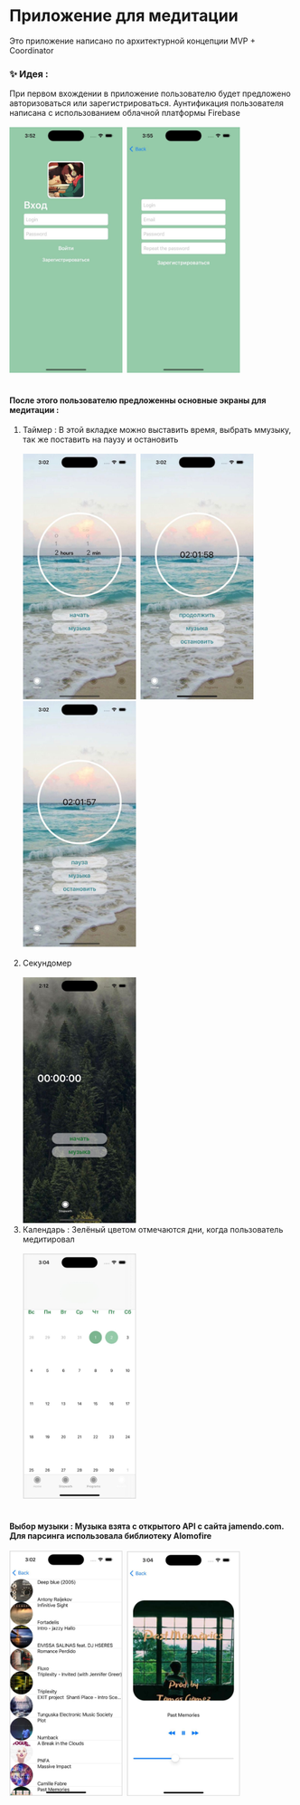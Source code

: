 # Приложение для медитации 
<a>Это приложение написано по архитектурной концепции MVP + Coordinator</a>
### ✨ Идея :
   При первом вхождении в приложение пользователю будет предложено авторизоваться или зарегистрироваться. Аунтификация пользователя написана с использованием облачной платформы Firebase
   <br>
   <br>
   <img src="https://github.com/lirummirul/TinkoffPractice/blob/main/img/2023-08-12%2014.21.51.jpg" title="Login" alt="Login" width="200" higth="200"/>&nbsp;
   <img src="https://github.com/lirummirul/TinkoffPractice/blob/main/img/2023-08-12%2014.22.28.jpg" title="Login" alt="Login" width="200" higth="200"/>&nbsp;
   <br>
   <br>
#### После этого пользователю предложенны основные экраны для медитации :
1. Таймер : В этой вкладке можно выставить время, выбрать ммузыку, так же поставить на паузу и остановить 
   <br>
   <br>
   <img src="https://github.com/lirummirul/TinkoffPractice/blob/main/img/2023-08-12%2014.23.43.jpg" title="Login" alt="Login" width="200" higth="200"/>&nbsp;
   <img src="https://github.com/lirummirul/TinkoffPractice/blob/main/img/2023-08-12%2014.23.49.jpg" title="Login" alt="Login" width="200" higth="200"/>&nbsp;
   <img src="https://github.com/lirummirul/TinkoffPractice/blob/main/img/2023-08-12%2014.23.55.jpg" title="Login" alt="Login" width="200" higth="200"/>&nbsp;
   <br>
   <br>
3. Секундомер
   <br>
   <br>
   <img src="https://github.com/lirummirul/TinkoffPractice/blob/main/img/2023-08-12%2014.24.01.jpg" title="Login" alt="Login" width="200" higth="200"/>&nbsp;
   <br>
5. Календарь : Зелёный цветом отмечаются дни, когда пользователь медитировал
   <br>
   <br>
   <img src="https://github.com/lirummirul/TinkoffPractice/blob/main/img/2023-08-12%2014.24.06.jpg" title="Login" alt="Login" width="200" higth="200"/>&nbsp;
   <br>
   <br>
#### Выбор музыки : Музыка взята с открытого API с сайта jamendo.com. Для парсинга использовала библиотеку Alomofire

   <img src="https://github.com/lirummirul/TinkoffPractice/blob/main/img/2023-08-12%2014.24.11.jpg" title="Login" alt="Login" width="200" higth="200"/>&nbsp;
   <img src="https://github.com/lirummirul/TinkoffPractice/blob/main/img/2023-08-12%2014.24.16.jpg" title="Login" alt="Login" width="200" higth="200"/>&nbsp;
